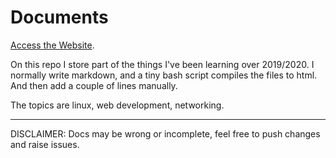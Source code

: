# Documents

[Access the Website](https://santimirandarp.github.io/documents/pages).

On this repo I store part of the things I've been learning over 2019/2020. I normally write markdown, and a tiny bash script compiles the files to html. And then add a couple of lines manually.

The topics are linux, web development, networking.

----

DISCLAIMER: Docs may be wrong or incomplete, feel free to push changes and raise issues.
